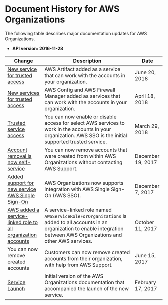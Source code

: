 # Document History for AWS Organizations<a name="document-history"></a>

The following table describes major documentation updates for AWS Organizations\.
+ **API version: 2016\-11\-28**

| Change | Description | Date | 
| --- |--- |--- |
| [New service for trusted access](http://docs.aws.amazon.com/organizations/latest/userguide/orgs_integrate_services.html#services-that-can-integrate) | AWS Artifact added as a service that can work with the accounts in your organization\. | June 20, 2018 | 
| [New services for trusted access](http://docs.aws.amazon.com/organizations/latest/userguide/orgs_integrate_services.html#services-that-can-integrate) | AWS Config and AWS Firewall Manager added as services that can work with the accounts in your organization\. | April 18, 2018 | 
| [Trusted service access](http://docs.aws.amazon.com/organizations/latest/userguide/orgs_integrate_services.html) | You can now enable or disable access for select AWS services to work in the accounts in your organization\. AWS SSO is the initial supported trusted service\. | March 29, 2018 | 
| [Account removal is now self\-service](http://docs.aws.amazon.com/organizations/latest/userguide/orgs_manage_accounts_remove.html#orgs_manage_accounts_remove-from-master) | You can now remove accounts that were created from within AWS Organizations without contacting AWS Support\. | December 19, 2017 | 
| [Added support for new service AWS Single Sign\-On](http://docs.aws.amazon.com/singlesignon/latest/userguide/) | AWS Organizations now supports integration with AWS Single Sign\-On \(AWS SSO\)\. | December 7, 2017 | 
| [AWS added a service\-linked role to all organization accounts](http://docs.aws.amazon.com/organizations/latest/userguide/orgs_integrate_services.html#orgs_integrate_services-using_slrs) | A service\-linked role named `AWSServiceRoleForOrganizations` is added to all accounts in an organization to enable integration between AWS Organizations and other AWS services\. | October 11, 2017 | 
| You can now remove created accounts | Customers can now remove created accounts from their organization, with help from AWS Support\. | June 15, 2017 | 
| [Service Launch](http://docs.aws.amazon.com/organizations/latest/userguide/) | Initial version of the AWS Organizations documentation that accompanied the launch of the new service\. | February 17, 2017 | 